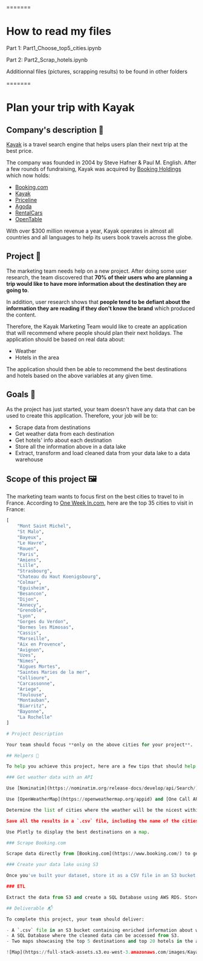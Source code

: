 =======

# How to read my files

Part 1: Part1_Choose_top5_cities.ipynb

Part 2: Part2_Scrap_hotels.ipynb

Additionnal files (pictures, scrapping results) to be found in other folders

=======

# Plan your trip with Kayak

## Company's description 📇

[Kayak](https://www.kayak.com) is a travel search engine that helps users plan their next trip at the best price.

The company was founded in 2004 by Steve Hafner & Paul M. English. After a few rounds of fundraising, Kayak was acquired by [Booking Holdings](https://www.bookingholdings.com/) which now holds:

* [Booking.com](https://booking.com)
* [Kayak](https://kayak.com)
* [Priceline](https://www.priceline.com/)
* [Agoda](https://www.agoda.com/)
* [RentalCars](https://Rentalcars.com/)
* [OpenTable](https://www.opentable.com/)

With over $300 million revenue a year, Kayak operates in almost all countries and all languages to help its users book travels across the globe.

## Project 🚧

The marketing team needs help on a new project. After doing some user research, the team discovered that **70% of their users who are planning a trip would like to have more information about the destination they are going to**.

In addition, user research shows that **people tend to be defiant about the information they are reading if they don't know the brand** which produced the content.

Therefore, the Kayak Marketing Team would like to create an application that will recommend where people should plan their next holidays. The application should be based on real data about:

* Weather
* Hotels in the area

The application should then be able to recommend the best destinations and hotels based on the above variables at any given time.

## Goals 🎯

As the project has just started, your team doesn't have any data that can be used to create this application. Therefore, your job will be to:

* Scrape data from destinations
* Get weather data from each destination
* Get hotels' info about each destination
* Store all the information above in a data lake
* Extract, transform and load cleaned data from your data lake to a data warehouse

## Scope of this project 🖼️

The marketing team wants to focus first on the best cities to travel to in France. According to [One Week In.com](https://one-week-in.com/35-cities-to-visit-in-france/), here are the top 35 cities to visit in France:

```python
[
    "Mont Saint Michel",
    "St Malo",
    "Bayeux",
    "Le Havre",
    "Rouen",
    "Paris",
    "Amiens",
    "Lille",
    "Strasbourg",
    "Chateau du Haut Koenigsbourg",
    "Colmar",
    "Eguisheim",
    "Besancon",
    "Dijon",
    "Annecy",
    "Grenoble",
    "Lyon",
    "Gorges du Verdon",
    "Bormes les Mimosas",
    "Cassis",
    "Marseille",
    "Aix en Provence",
    "Avignon",
    "Uzes",
    "Nimes",
    "Aigues Mortes",
    "Saintes Maries de la mer",
    "Collioure",
    "Carcassonne",
    "Ariege",
    "Toulouse",
    "Montauban",
    "Biarritz",
    "Bayonne",
    "La Rochelle"
]

# Project Description

Your team should focus **only on the above cities for your project**.

## Helpers 🦮

To help you achieve this project, here are a few tips that should help you.

### Get weather data with an API

Use [Nominatim](https://nominatim.org/release-docs/develop/api/Search/) to get the GPS coordinates of all the cities (no subscription required).

Use [OpenWeatherMap](https://openweathermap.org/appid) and [One Call API](https://openweathermap.org/api/one-call-api) to get weather information for the 35 cities and put it in a DataFrame.

Determine the list of cities where the weather will be the nicest within the next 7 days. For example, you can use the values of `daily.pop` and `daily.rain` to compute the expected volume of rain within the next 7 days. But it's only an example, and you can have different opinions on what a nice weather would be like. Maybe the most important criterion for you is the temperature or humidity, so feel free to change the rules!

Save all the results in a `.csv` file, including the name of the cities and a unique identifier for each city.

Use Plotly to display the best destinations on a map.

### Scrape Booking.com

Scrape data directly from [Booking.com](https://www.booking.com/) to get hotel information such as name, URL, coordinates, user scores, and hotel descriptions.

### Create your data lake using S3

Once you've built your dataset, store it as a CSV file in an S3 bucket.

### ETL

Extract the data from S3 and create a SQL Database using AWS RDS. Store the data in the database for further analysis.

## Deliverable 📬

To complete this project, your team should deliver:

- A `.csv` file in an S3 bucket containing enriched information about weather and hotels for each French city.
- A SQL Database where the cleaned data can be accessed from S3.
- Two maps showcasing the top 5 destinations and top 20 hotels in the area. You can use Plotly or any other library to create the maps.

![Map](https://full-stack-assets.s3.eu-west-3.amazonaws.com/images/Kayak_best_destination_project.png)
